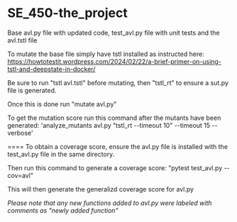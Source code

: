 # SE_450-the_project
Base avl.py file with updated code, test_avl.py file with unit tests and the avl.tstl file 

To mutate the base file simply have tstl installed as instructed here: https://howtotestit.wordpress.com/2024/02/22/a-brief-primer-on-using-tstl-and-deepstate-in-docker/

Be sure to run "tstl avl.tstl" before mutating, then "tstl_rt" to ensure a sut.py file is generated.

Once this is done run "mutate avl.py"

To get the mutation score run this command after the mutants have been generated: 'analyze_mutants avl.py "tstl_rt --timeout 10" --timeout 15 --verbose'

====
To obtain a coverage score, ensure the avl.py file is installed with the test_avl.py file in the same directory.

Then run this command to generate a coverage score: "pytest test_avl.py --cov=avl"

This will then generate the generalizd coverage score for avl.py


*Please note that any new functions added to avl.py were labeled with comments as "newly added function"*

